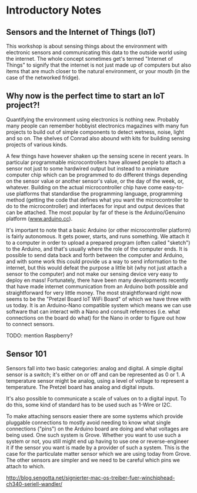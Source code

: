 # Introductory Notes
## Sensors and the Internet of Things (IoT)
This workshop is about sensing things about the environment with electronic sensors and communicating this data to the outside world using the internet. The whole concept sometimes get's termed "Internet of Things" to signify that the internet is not just made up of computers but also items that are much closer to the natural environment, or your mouth (in the case of the networked fridge).

## Why now is the perfect time to start an IoT project?!
Quantifying the environment using electronics is nothing new. Probably many people can remember hobbyist electronics magazines with many fun projects to build out of simple components to detect wetness, noise, light and so on. The shelves of Conrad also abound with kits for building sensing projects of various kinds.

A few things have however shaken up the sensing scene in recent years. In particular programmable microcontrollers have allowed people to attach a sensor not just to some hardwired output but instead to a miniature computer chip which can be programmed to do different things depending on the sensor value or another sensor's value, or the day of the week, or, whatever. Building on the actual microcontroller chip have come easy-to-use platforms that standardise the programming language, programming method (getting the code that defines what you want the microcontroller to do to the microcontroller) and interfaces for input and output devices that can be attached. The most popular by far of these is the Arduino/Genuino platform (www.arduino.cc).

It's important to note that a basic Arduino (or other microcontroller platform) is fairly autonomous. It gets power, starts, and runs something. We attach it to a computer in order to upload a prepared program (often called "sketch") to the Arduino, and that's usually where the role of the computer ends. It is possible to send data back and forth between the computer and Arduino, and with some work this could provide us a way to send information to the internet, but this would defeat the purpose a little bit (why not just attach a sensor to the computer) and not make our sensing device very easy to deploy en mass! Fortunately, there have been many developments recently that have made internet communication from an Arduino both possible and straightforward for very little money. The most straightforward right now seems to be the "Pretzel Board IoT WiFi Board" of which we have three with us today. It is an Arduino-Nano compatible system which means we can use software that can interact with a Nano and consult references (i.e. what connections on the board do what) for the Nano in order to figure out how to connect sensors.

TODO: mention Raspberry?

## Sensor 101
Sensors fall into two basic categories: analog and digital. A simple digital sensor is a switch; it's either on or off and can be represented as 0 or 1. A temperature sensor might be analog, using a level of voltage to represent a temperature. The Pretzel board has analog and digital inputs.

It's also possible to communicate a scale of values on to a digital input. To do this, some kind of standard has to be used such as 1-Wire or I2C.

To make attaching sensors easier there are some systems which provide pluggable connections to mostly avoid needing to know what single connections ("pins") on the Arduino board are doing and what voltages are being used. One such system is Grove. Whether you want to use such a system or not, you still might end up having to use one or reverse-engineer it if the sensor you want is made by a provider of such a system. This is the case for the particulate matter sensor which we are using today from Grove. The other sensors are simpler and we need to be careful which pins we attach to which.

http://blog.sengotta.net/signierter-mac-os-treiber-fuer-winchiphead-ch340-seriell-wandler/
